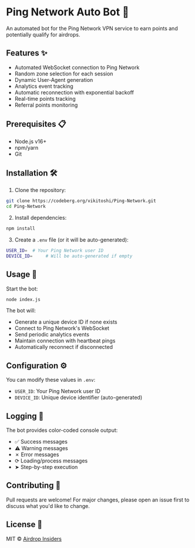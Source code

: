 # Ping Network Auto Bot 🤖

An automated bot for the Ping Network VPN service to earn points and potentially qualify for airdrops.

## Features ✨

- Automated WebSocket connection to Ping Network
- Random zone selection for each session
- Dynamic User-Agent generation
- Analytics event tracking
- Automatic reconnection with exponential backoff
- Real-time points tracking
- Referral points monitoring

## Prerequisites 📋

- Node.js v16+
- npm/yarn
- Git

## Installation 🛠️

1. Clone the repository:
```bash
git clone https://codeberg.org/vikitoshi/Ping-Network.git
cd Ping-Network
```

2. Install dependencies:
```bash
npm install
```

3. Create a `.env` file (or it will be auto-generated):
```bash
USER_ID=  # Your Ping Network user ID
DEVICE_ID=     # Will be auto-generated if empty
```

## Usage 🚀

Start the bot:
```bash
node index.js
```

The bot will:
- Generate a unique device ID if none exists
- Connect to Ping Network's WebSocket
- Send periodic analytics events
- Maintain connection with heartbeat pings
- Automatically reconnect if disconnected

## Configuration ⚙️

You can modify these values in `.env`:
- `USER_ID`: Your Ping Network user ID
- `DEVICE_ID`: Unique device identifier (auto-generated)

## Logging 📝

The bot provides color-coded console output:
- ✅ Success messages
- ⚠ Warning messages
- ✗ Error messages
- ⟳ Loading/process messages
- ➤ Step-by-step execution

## Contributing 🤝

Pull requests are welcome! For major changes, please open an issue first to discuss what you'd like to change.

## License 📄

MIT © [Airdrop Insiders](https://github.com/airdropinsiders)
